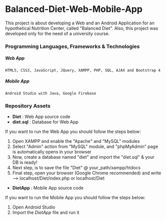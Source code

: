 # Balanced-Diet-Web-Mobile-App
This project is about developing a Web and an Android Application for an hypothetical Nutrition Center, called "Balanced Diet". 
Also, this project was developed only for the need of a university course.  

### Programming Languages, Frameworks &amp; Technologies 
##### Web App
    HTML5, CSS3, JavaScript, JQuery, XAMPP, PHP, SQL, AJAX and Bootstrap 4  

##### Mobile App
    Android Studio with Java, Google Firebase

### Repository Assets
 - **Diet** : Web App source code
 - **diet.sql** :  Database for Web App
 
If you want to run the Web App you should follow the steps below:
1. Open XAMPP and enable the "Apache" and "MySQL" modules 
2. Select "Admin" action from "MySQL" module, and "phpMyAdmin" page is automatically opens in your browser
3. Now, create a database named "diet" and import the "diet.sql" & your DB is ready!
4. Next step, is to save the file "Diet" @ your_path/xampp/htdocs
5. Final step, open your browser (Google Chrome recommended) and write --> localhost/Diet/index.php or localhost/Diet
 
 - **DietApp** : Mobile App source code
 
 If you want to run the Mobile App you should follow the steps below:
 1. Open Android Studio
 2. Import the *DietApp* file and run it
